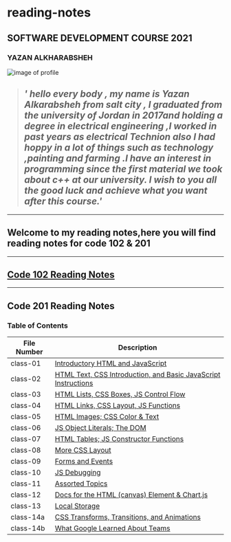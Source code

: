 # reading-notes

## SOFTWARE DEVELOPMENT COURSE 2021

### YAZAN ALKHARABSHEH

 ![image of profile](https://avatars.githubusercontent.com/u/84713554?v=4.jpg)

 >## *' hello every body , my name is **Yazan Alkarabsheh** from salt city , I graduated from the university of Jordan in 2017and holding a degree in electrical engineering ,I worked in past years as electrical Technion  also I had hoppy in a lot of things such as technology ,painting and farming .I have an interest in programming since the first material we took about c++ at our university. I wish to you all the good luck and achieve what you want after this course.'*

--------

## **Welcome to my reading notes,here you will find reading notes for code 102 & 201**

--------

## [Code 102 Reading Notes](https://yazanabdulhafez.github.io/reading-notes/code102)

--------

## Code 201 Reading Notes

### Table of Contents

|File Number|Description|
|--------|--------|
|class-01|[Introductory HTML and JavaScript](https://yazanabdulhafez.github.io/reading-notes/class-01)|
|class-02|[HTML Text, CSS Introduction, and Basic JavaScript Instructions](https://yazanabdulhafez.github.io/reading-notes/class-02)|
|class-03|[HTML Lists, CSS Boxes, JS Control Flow](https://yazanabdulhafez.github.io/reading-notes/class-03)|
|class-04|[HTML Links, CSS Layout, JS Functions](https://yazanabdulhafez.github.io/reading-notes/class-04)|
|class-05|[HTML Images; CSS Color & Text](https://yazanabdulhafez.github.io/reading-notes/class-05)|
|class-06|[JS Object Literals; The DOM](https://yazanabdulhafez.github.io/reading-notes/class-06)|
|class-07|[HTML Tables; JS Constructor Functions](https://yazanabdulhafez.github.io/reading-notes/class-07)|
|class-08|[More CSS Layout](https://yazanabdulhafez.github.io/reading-notes/class-08)|
|class-09|[Forms and Events](https://yazanabdulhafez.github.io/reading-notes/class-09)|
|class-10|[JS Debugging](https://yazanabdulhafez.github.io/reading-notes/class-10)|
|class-11|[Assorted Topics](https://yazanabdulhafez.github.io/reading-notes/class-11)|
|class-12|[Docs for the HTML (canvas) Element & Chart.js](https://yazanabdulhafez.github.io/reading-notes/class-12)|
|class-13|[Local Storage]()|
|class-14a|[CSS Transforms, Transitions, and Animations]()|
|class-14b|[What Google Learned About Teams]()|
